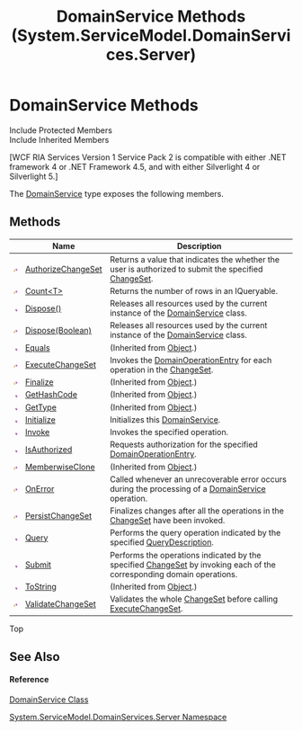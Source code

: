 ﻿---
title: DomainService Methods (System.ServiceModel.DomainServices.Server)
TOCTitle: DomainService Methods
ms:assetid: Methods.T:System.ServiceModel.DomainServices.Server.DomainService
ms:mtpsurl: https://msdn.microsoft.com/en-us/library/system.servicemodel.domainservices.server.domainservice_methods(v=VS.91)
ms:contentKeyID: 28755490
ms.date: 01/27/2012
mtps_version: v=VS.91
---

# DomainService Methods

Include Protected Members  
Include Inherited Members  

\[WCF RIA Services Version 1 Service Pack 2 is compatible with either .NET framework 4 or .NET Framework 4.5, and with either Silverlight 4 or Silverlight 5.\]

The [DomainService](ff422911\(v=vs.91\).md) type exposes the following members.

## Methods

<table>
<thead>
<tr class="header">
<th> </th>
<th>Name</th>
<th>Description</th>
</tr>
</thead>
<tbody>
<tr class="odd">
<td><img src="images\Ff422600.protmethod(en-us,VS.91).gif" title="Protected method" alt="Protected method" /></td>
<td><a href="ff422525(v=vs.91).md">AuthorizeChangeSet</a></td>
<td>Returns a value that indicates the whether the user is authorized to submit the specified <a href="ff422535(v=vs.91).md">ChangeSet</a>.</td>
</tr>
<tr class="even">
<td><img src="images\Ff422600.protmethod(en-us,VS.91).gif" title="Protected method" alt="Protected method" /></td>
<td><a href="ff422050(v=vs.91).md">Count&lt;T&gt;</a></td>
<td>Returns the number of rows in an IQueryable.</td>
</tr>
<tr class="odd">
<td><img src="images\Ff423329.pubmethod(en-us,VS.91).gif" title="Public method" alt="Public method" /></td>
<td><a href="ff422146(v=vs.91).md">Dispose()</a></td>
<td>Releases all resources used by the current instance of the <a href="ff422911(v=vs.91).md">DomainService</a> class.</td>
</tr>
<tr class="even">
<td><img src="images\Ff422600.protmethod(en-us,VS.91).gif" title="Protected method" alt="Protected method" /></td>
<td><a href="ff422574(v=vs.91).md">Dispose(Boolean)</a></td>
<td>Releases all resources used by the current instance of the <a href="ff422911(v=vs.91).md">DomainService</a> class.</td>
</tr>
<tr class="odd">
<td><img src="images\Ff423329.pubmethod(en-us,VS.91).gif" title="Public method" alt="Public method" /></td>
<td><a href="https://docs.microsoft.com/en-us/dotnet/api/system.object.equals?redirectedfrom=MSDN#System_Object_Equals_System_Object_">Equals</a></td>
<td>(Inherited from <a href="https://msdn.microsoft.com/en-us/library/e5kfa45b">Object</a>.)</td>
</tr>
<tr class="even">
<td><img src="images\Ff422600.protmethod(en-us,VS.91).gif" title="Protected method" alt="Protected method" /></td>
<td><a href="ff422312(v=vs.91).md">ExecuteChangeSet</a></td>
<td>Invokes the <a href="ff423137(v=vs.91).md">DomainOperationEntry</a> for each operation in the <a href="ff422535(v=vs.91).md">ChangeSet</a>.</td>
</tr>
<tr class="odd">
<td><img src="images\Ff422600.protmethod(en-us,VS.91).gif" title="Protected method" alt="Protected method" /></td>
<td><a href="https://msdn.microsoft.com/en-us/library/4k87zsw7">Finalize</a></td>
<td>(Inherited from <a href="https://msdn.microsoft.com/en-us/library/e5kfa45b">Object</a>.)</td>
</tr>
<tr class="even">
<td><img src="images\Ff423329.pubmethod(en-us,VS.91).gif" title="Public method" alt="Public method" /></td>
<td><a href="https://msdn.microsoft.com/en-us/library/zdee4b3y">GetHashCode</a></td>
<td>(Inherited from <a href="https://msdn.microsoft.com/en-us/library/e5kfa45b">Object</a>.)</td>
</tr>
<tr class="odd">
<td><img src="images\Ff423329.pubmethod(en-us,VS.91).gif" title="Public method" alt="Public method" /></td>
<td><a href="https://msdn.microsoft.com/en-us/library/dfwy45w9">GetType</a></td>
<td>(Inherited from <a href="https://msdn.microsoft.com/en-us/library/e5kfa45b">Object</a>.)</td>
</tr>
<tr class="even">
<td><img src="images\Ff423329.pubmethod(en-us,VS.91).gif" title="Public method" alt="Public method" /></td>
<td><a href="ff423313(v=vs.91).md">Initialize</a></td>
<td>Initializes this <a href="ff422911(v=vs.91).md">DomainService</a>.</td>
</tr>
<tr class="odd">
<td><img src="images\Ff423329.pubmethod(en-us,VS.91).gif" title="Public method" alt="Public method" /></td>
<td><a href="ff422495(v=vs.91).md">Invoke</a></td>
<td>Invokes the specified operation.</td>
</tr>
<tr class="even">
<td><img src="images\Ff423329.pubmethod(en-us,VS.91).gif" title="Public method" alt="Public method" /></td>
<td><a href="ff422558(v=vs.91).md">IsAuthorized</a></td>
<td>Requests authorization for the specified <a href="ff423137(v=vs.91).md">DomainOperationEntry</a>.</td>
</tr>
<tr class="odd">
<td><img src="images\Ff422600.protmethod(en-us,VS.91).gif" title="Protected method" alt="Protected method" /></td>
<td><a href="https://msdn.microsoft.com/en-us/library/57ctke0a">MemberwiseClone</a></td>
<td>(Inherited from <a href="https://msdn.microsoft.com/en-us/library/e5kfa45b">Object</a>.)</td>
</tr>
<tr class="even">
<td><img src="images\Ff422600.protmethod(en-us,VS.91).gif" title="Protected method" alt="Protected method" /></td>
<td><a href="ff422662(v=vs.91).md">OnError</a></td>
<td>Called whenever an unrecoverable error occurs during the processing of a <a href="ff422911(v=vs.91).md">DomainService</a> operation.</td>
</tr>
<tr class="odd">
<td><img src="images\Ff422600.protmethod(en-us,VS.91).gif" title="Protected method" alt="Protected method" /></td>
<td><a href="ff422655(v=vs.91).md">PersistChangeSet</a></td>
<td>Finalizes changes after all the operations in the <a href="ff422535(v=vs.91).md">ChangeSet</a> have been invoked.</td>
</tr>
<tr class="even">
<td><img src="images\Ff423329.pubmethod(en-us,VS.91).gif" title="Public method" alt="Public method" /></td>
<td><a href="ff422957(v=vs.91).md">Query</a></td>
<td>Performs the query operation indicated by the specified <a href="ff422741(v=vs.91).md">QueryDescription</a>.</td>
</tr>
<tr class="odd">
<td><img src="images\Ff423329.pubmethod(en-us,VS.91).gif" title="Public method" alt="Public method" /></td>
<td><a href="ff422511(v=vs.91).md">Submit</a></td>
<td>Performs the operations indicated by the specified <a href="ff422535(v=vs.91).md">ChangeSet</a> by invoking each of the corresponding domain operations.</td>
</tr>
<tr class="even">
<td><img src="images\Ff423329.pubmethod(en-us,VS.91).gif" title="Public method" alt="Public method" /></td>
<td><a href="https://msdn.microsoft.com/en-us/library/7bxwbwt2">ToString</a></td>
<td>(Inherited from <a href="https://msdn.microsoft.com/en-us/library/e5kfa45b">Object</a>.)</td>
</tr>
<tr class="odd">
<td><img src="images\Ff422600.protmethod(en-us,VS.91).gif" title="Protected method" alt="Protected method" /></td>
<td><a href="ff422900(v=vs.91).md">ValidateChangeSet</a></td>
<td>Validates the whole <a href="ff422535(v=vs.91).md">ChangeSet</a> before calling <a href="ff422312(v=vs.91).md">ExecuteChangeSet</a>.</td>
</tr>
</tbody>
</table>

Top

## See Also

#### Reference

[DomainService Class](ff422911\(v=vs.91\).md)

[System.ServiceModel.DomainServices.Server Namespace](ff423220\(v=vs.91\).md)

